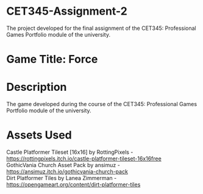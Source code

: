 # CET345-Assignment-2
The project developed for the final assignment of the CET345: Professional Games Portfolio module of the university. 
# Game Title: Force
# Description
The game developed during the course of the CET345: Professional Games Portfolio module of the university. 
# Assets Used
Castle Platformer Tileset [16x16] by RottingPixels - https://rottingpixels.itch.io/castle-platformer-tileset-16x16free </br>
GothicVania Church Asset Pack by ansimuz - https://ansimuz.itch.io/gothicvania-church-pack </br>
Dirt Platformer Tiles by Lanea Zimmerman - https://opengameart.org/content/dirt-platformer-tiles
